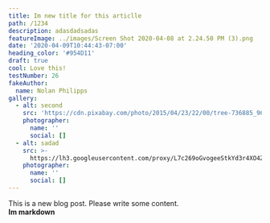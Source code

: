 ```yaml
---
title: Im new title for this articlle
path: /1234
description: adasdadsadas
featureImage: ../images/Screen Shot 2020-04-08 at 2.24.50 PM (3).png
date: '2020-04-09T10:44:43-07:00'
heading_color: '#954D11'
draft: true
cool: Love this!
testNumber: 26
fakeAuthor:
  name: Nolan Philipps
gallery:
  - alt: second
    src: 'https://cdn.pixabay.com/photo/2015/04/23/22/00/tree-736885_960_720.jpg'
    photographer:
      name: ''
      social: []
  - alt: sadad
    src: >-
      https://lh3.googleusercontent.com/proxy/L7c269oGvogeeStkYd3r4XO4ZwfHs6bvU3FQtOVrJq1r-WO_9wGj2UBSgIsBfVzvWVA78-3SP_U0oYR1Og__zXRYLM_9uVtDp9hL8FyF2YmBtyvkPMwS
    photographer:
      name: ''
      social: []
---
```

This is a new blog post. Please write some content.  
**Im markdown** 